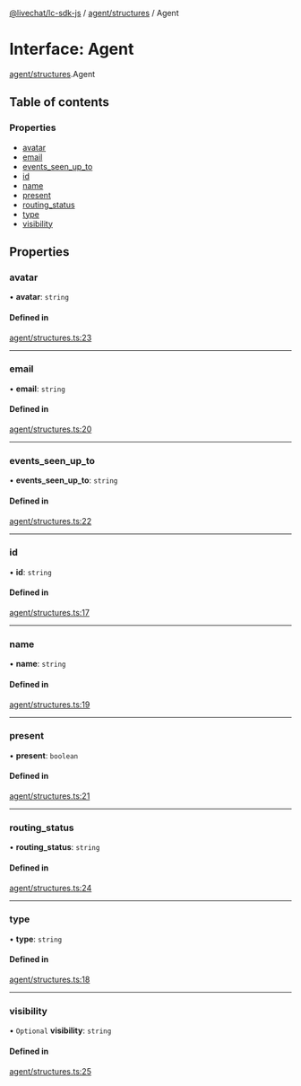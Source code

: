 [@livechat/lc-sdk-js](../README.md) / [agent/structures](../modules/agent_structures.md) / Agent

# Interface: Agent

[agent/structures](../modules/agent_structures.md).Agent

## Table of contents

### Properties

- [avatar](agent_structures.Agent.md#avatar)
- [email](agent_structures.Agent.md#email)
- [events\_seen\_up\_to](agent_structures.Agent.md#events_seen_up_to)
- [id](agent_structures.Agent.md#id)
- [name](agent_structures.Agent.md#name)
- [present](agent_structures.Agent.md#present)
- [routing\_status](agent_structures.Agent.md#routing_status)
- [type](agent_structures.Agent.md#type)
- [visibility](agent_structures.Agent.md#visibility)

## Properties

### avatar

• **avatar**: `string`

#### Defined in

[agent/structures.ts:23](https://github.com/livechat/lc-sdk-js/blob/a3fdde0/src/agent/structures.ts#L23)

___

### email

• **email**: `string`

#### Defined in

[agent/structures.ts:20](https://github.com/livechat/lc-sdk-js/blob/a3fdde0/src/agent/structures.ts#L20)

___

### events\_seen\_up\_to

• **events\_seen\_up\_to**: `string`

#### Defined in

[agent/structures.ts:22](https://github.com/livechat/lc-sdk-js/blob/a3fdde0/src/agent/structures.ts#L22)

___

### id

• **id**: `string`

#### Defined in

[agent/structures.ts:17](https://github.com/livechat/lc-sdk-js/blob/a3fdde0/src/agent/structures.ts#L17)

___

### name

• **name**: `string`

#### Defined in

[agent/structures.ts:19](https://github.com/livechat/lc-sdk-js/blob/a3fdde0/src/agent/structures.ts#L19)

___

### present

• **present**: `boolean`

#### Defined in

[agent/structures.ts:21](https://github.com/livechat/lc-sdk-js/blob/a3fdde0/src/agent/structures.ts#L21)

___

### routing\_status

• **routing\_status**: `string`

#### Defined in

[agent/structures.ts:24](https://github.com/livechat/lc-sdk-js/blob/a3fdde0/src/agent/structures.ts#L24)

___

### type

• **type**: `string`

#### Defined in

[agent/structures.ts:18](https://github.com/livechat/lc-sdk-js/blob/a3fdde0/src/agent/structures.ts#L18)

___

### visibility

• `Optional` **visibility**: `string`

#### Defined in

[agent/structures.ts:25](https://github.com/livechat/lc-sdk-js/blob/a3fdde0/src/agent/structures.ts#L25)
